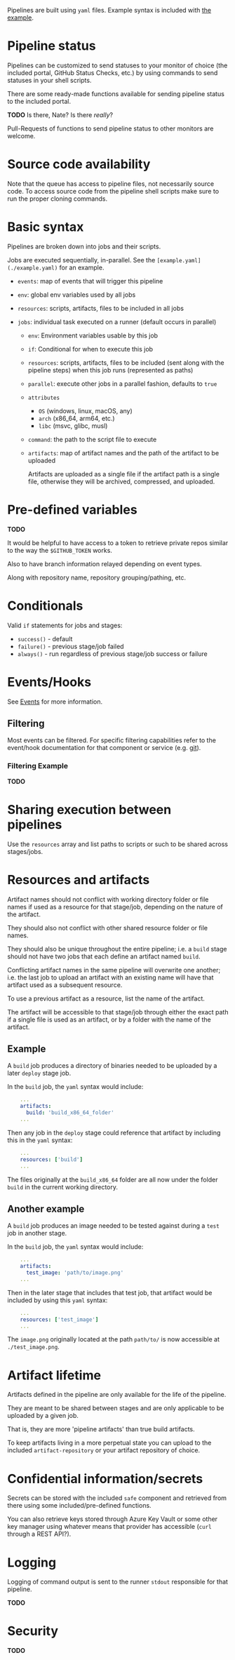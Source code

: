 Pipelines are built using `yaml` files. Example syntax is included with [the example](example.yaml).

# Pipeline status

Pipelines can be customized to send statuses to your monitor of choice (the included portal, GitHub Status Checks, etc.) by using commands to send statuses in your shell scripts.

There are some ready-made functions available for sending pipeline status to the included portal.

**TODO** Is there, Nate? Is there _really_?

Pull-Requests of functions to send pipeline status to other monitors are welcome.

# Source code availability

Note that the queue has access to pipeline files, not necessarily source code. To access source code from the pipeline shell scripts make sure to run the proper cloning commands.

# Basic syntax

Pipelines are broken down into jobs and their scripts.

Jobs are executed sequentially, in-parallel. See the `[example.yaml](./example.yaml)` for an example.

- `events`: map of events that will trigger this pipeline

- `env`: global env variables used by all jobs

- `resources`: scripts, artifacts, files to be included in all jobs

- `jobs`: individual task executed on a runner (default occurs in parallel)
  - `env`: Environment variables usable by this job
  - `if`: Conditional for when to execute this job
  - `resources`: scripts, artifacts, files to be included (sent along with the pipeline steps) when this job runs (represented as paths)
  - `parallel`: execute other jobs in a parallel fashion, defaults to `true`
  - `attributes`
    - `OS` (windows, linux, macOS, any)
    - `arch` (x86_64, arm64, etc.)
    - `libc` (msvc, glibc, musl)
  - `command`: the path to the script file to execute
  - `artifacts`: map of artifact names and the path of the artifact to be uploaded

    Artifacts are uploaded as a single file if the artifact path is a single file, otherwise they will be archived, compressed, and uploaded.

# Pre-defined variables

**TODO**

It would be helpful to have access to a token to retrieve private repos similar to the way the `$GITHUB_TOKEN` works.

Also to have branch information relayed depending on event types.

Along with repository name, repository grouping/pathing, etc.

# Conditionals

Valid `if` statements for jobs and stages:

- `success()` - default
- `failure()` - previous stage/job failed
- `always()` - run regardless of previous stage/job success or failure

# Events/Hooks

See [Events](../#events) for more information.

## Filtering

Most events can be filtered. For specific filtering capabilities refer to the event/hook documentation for that component or service (e.g. [git](../../code-repository/git#server-side-hooks)).

### Filtering Example

**TODO**

# Sharing execution between pipelines

Use the `resources` array and list paths to scripts or such to be shared across stages/jobs.

# Resources and artifacts

Artifact names should not conflict with working directory folder or file names if used as a resource for that stage/job, depending on the nature of the artifact.

They should also not conflict with other shared resource folder or file names.

They should also be unique throughout the entire pipeline; i.e. a `build` stage should not have two jobs that each define an artifact named `build`.

Conflicting artifact names in the same pipeline will overwrite one another; i.e. the last job to upload an artifact with an existing name will have that artifact used as a subsequent resource.

To use a previous artifact as a resource, list the name of the artifact.

The artifact will be accessible to that stage/job through either the exact path if a single file is used as an artifact, or by a folder with the name of the artifact.

## Example

A `build` job produces a directory of binaries needed to be uploaded by a later `deploy` stage job.

In the `build` job, the `yaml` syntax would include:

```yaml
    ...
    artifacts:
      build: 'build_x86_64_folder'
    ...
```

Then any job in the `deploy` stage could reference that artifact by including this in the `yaml` syntax:

```yaml
    ...
    resources: ['build']
    ...
```

The files originally at the `build_x86_64` folder are all now under the folder `build` in the current working directory.

## Another example

A `build` job produces an image needed to be tested against during a `test` job in another stage.

In the `build` job, the `yaml` syntax would include:

```yaml
    ...
    artifacts:
      test_image: 'path/to/image.png'
    ...
```

Then in the later stage that includes that test job, that artifact would be included by using this `yaml` syntax:

```yaml
    ...
    resources: ['test_image']
    ...
```

The `image.png` originally located at the path `path/to/` is now accessible at `./test_image.png`.

# Artifact lifetime

Artifacts defined in the pipeline are only available for the life of the pipeline.

They are meant to be shared between stages and are only applicable to be uploaded by a given job.

That is, they are more 'pipeline artifacts' than true build artifacts.

To keep artifacts living in a more perpetual state you can upload to the included `artifact-repository` or your artifact repository of choice.

# Confidential information/secrets

Secrets can be stored with the included `safe` component and retrieved from there using some included/pre-defined functions.

You can also retrieve keys stored through Azure Key Vault or some other key manager using whatever means that provider has accessible (`curl` through a REST API?).

# Logging

Logging of command output is sent to the runner `stdout` responsible for that pipeline.

<!-- How do we view the log? -->

**TODO**

# Security

<!-- If someone logs a secret value, how do we mask it? -->

**TODO**
